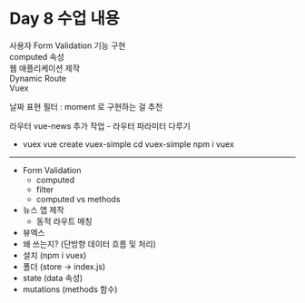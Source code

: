 # Day 8 수업 내용

사용자 Form Validation 기능 구현  
computed 속성  
웹 애플리케이션 제작  
Dynamic Route  
Vuex

날짜 표현 필터 : moment 로 구현하는 걸 추천

라우터 vue-news 추가 작업 - 라우터 파라미터 다루기

- vuex
  vue create vuex-simple
  cd vuex-simple
  npm i vuex

---

- Form Validation
  - computed
  - filter
  - computed vs methods
- 뉴스 앱 제작
  - 동적 라우트 매칭
- 뷰엑스
- 왜 쓰는지? (단방향 데이터 흐름 및 처리)
- 설치 (npm i vuex)
- 폴더 (store -> index.js)
- state (data 속성)
- mutations (methods 함수)
